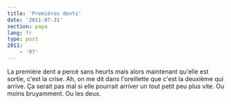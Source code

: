 ```yaml
---
title: 'Premières dents'
date: '2011-07-31'
section: papa
lang: fr
type: post
2011:
    - '07'
---
```


La première dent a percé sans heurts mais alors maintenant qu'elle est sortie, c'est la crise. Ah, on me dit dans l'oreillette que c'est la deuxième qui arrive. Ça serait pas mal si elle pourrait arriver un tout petit peu plus vite. Ou moins bruyamment. Ou les deux.
